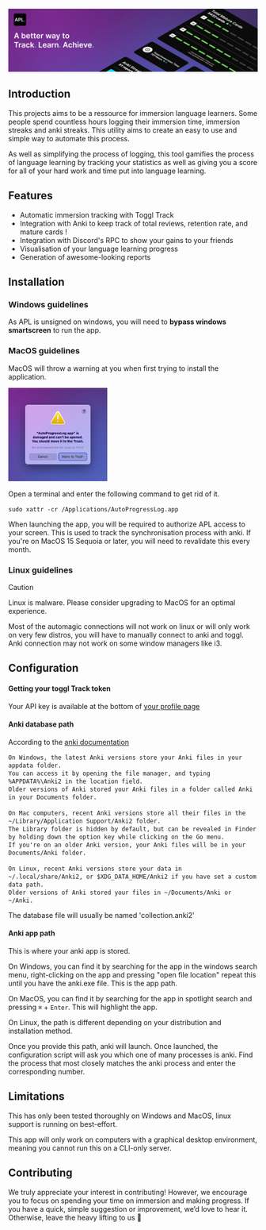 ![AutoProgressLog](apl-assets/Banner.png)

## Introduction

This projects aims to be a ressource for immersion language learners. Some people spend countless hours logging their immersion time, immersion streaks and anki streaks. This utility aims to create an easy to use and simple way to automate this process.

As well as simplifying the process of logging, this tool gamifies the process of language learning by tracking your statistics as well as giving you a score for all of your hard work and time put into language learning.

## Features

- Automatic immersion tracking with Toggl Track
- Integration with Anki to keep track of total reviews, retention rate, and mature cards !
- Integration with Discord's RPC to show your gains to your friends
- Visualisation of your language learning progress
- Generation of awesome-looking reports


## Installation

### Windows guidelines

As APL is unsigned on windows, you will need to **bypass windows smartscreen** to run the app.

### MacOS guidelines

MacOS will throw a warning at you when first trying to install the application.

<img src="apl-assets/APL_MacOS_Warning.png" alt="MacOS warning" width="200"/>

Open a terminal and enter the following command to get rid of it.

```
sudo xattr -cr /Applications/AutoProgressLog.app
```

When launching the app, you will be required to authorize APL access to your screen. This is used to track the synchronisation process with anki.
If you're on MacOS 15 Sequoia or later, you will need to revalidate this every month.

### Linux guidelines

> [!CAUTION]
> Linux is malware. Please consider upgrading to MacOS for an optimal experience.

Most of the automagic connections will not work on linux or will only work on very few distros, you will have to manually connect to anki and toggl.
Anki connection may not work on some window managers like i3.

## Configuration

#### Getting your toggl Track token

Your API key is available at the bottom of [your profile page](https://track.toggl.com/profile)

#### Anki database path

According to the [anki documentation](https://docs.ankiweb.net/files.html#:~:text=On%20Windows%2C%20the%20latest%20Anki,Anki%20in%20your%20Documents%20folder)

```
On Windows, the latest Anki versions store your Anki files in your appdata folder.
You can access it by opening the file manager, and typing %APPDATA%\Anki2 in the location field.
Older versions of Anki stored your Anki files in a folder called Anki in your Documents folder.

On Mac computers, recent Anki versions store all their files in the ~/Library/Application Support/Anki2 folder.
The Library folder is hidden by default, but can be revealed in Finder by holding down the option key while clicking on the Go menu.
If you're on an older Anki version, your Anki files will be in your Documents/Anki folder.

On Linux, recent Anki versions store your data in ~/.local/share/Anki2, or $XDG_DATA_HOME/Anki2 if you have set a custom data path.
Older versions of Anki stored your files in ~/Documents/Anki or ~/Anki.
```

The database file will usually be named 'collection.anki2'

#### Anki app path

This is where your anki app is stored.

On Windows, you can find it by searching for the app in the windows search menu, right-clicking on the app and pressing "open file location" repeat this until you have the anki.exe file. This is the app path.

On MacOS, you can find it by searching for the app in spotlight search and pressing `⌘` + `Enter`. This will highlight the app.

On Linux, the path is different depending on your distribution and installation method.

Once you provide this path, anki will launch. Once launched, the configuration script will ask you which one of many processes is anki. Find the process that most closely matches the anki process and enter the corresponding number.

####

## Limitations

This has only been tested thoroughly on Windows and MacOS, linux support is running on best-effort.

This app will only work on computers with a graphical desktop environment, meaning you cannot run this on a CLI-only server.

## Contributing

We truly appreciate your interest in contributing! However, we encourage you to focus on spending your time on immersion and making progress. If you have a quick, simple suggestion or improvement, we’d love to hear it. Otherwise, leave the heavy lifting to us 💪
